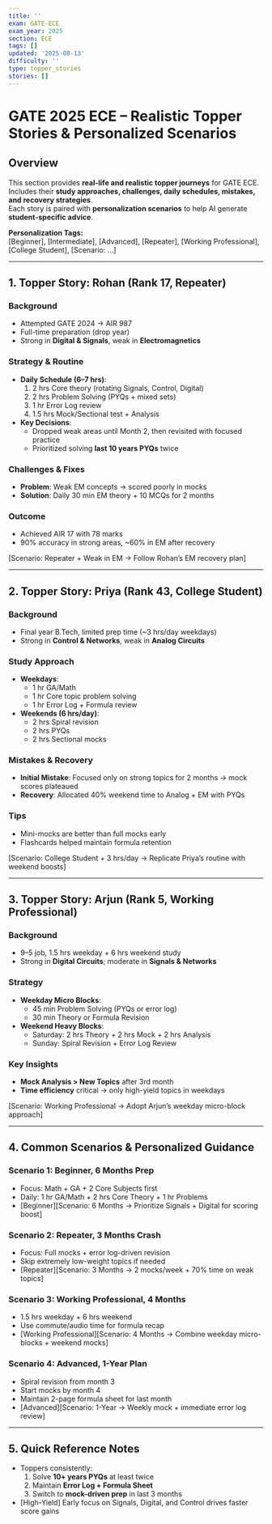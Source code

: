 ```yaml
---
title: ''
exam: GATE-ECE
exam_year: 2025
section: ECE
tags: []
updated: '2025-08-13'
difficulty: ''
type: topper_stories
stories: []
---
```


# GATE 2025 ECE – Realistic Topper Stories & Personalized Scenarios

## Overview
This section provides **real-life and realistic topper journeys** for GATE ECE.  
Includes their **study approaches, challenges, daily schedules, mistakes, and recovery strategies**.  
Each story is paired with **personalization scenarios** to help AI generate **student-specific advice**.

**Personalization Tags:**  
[Beginner], [Intermediate], [Advanced], [Repeater], [Working Professional], [College Student], [Scenario: …]

---

## 1. Topper Story: Rohan (Rank 17, Repeater)

### Background
- Attempted GATE 2024 → AIR 987  
- Full-time preparation (drop year)  
- Strong in **Digital & Signals**, weak in **Electromagnetics**  

### Strategy & Routine
- **Daily Schedule (6–7 hrs)**:  
  1. 2 hrs Core theory (rotating Signals, Control, Digital)  
  2. 2 hrs Problem Solving (PYQs + mixed sets)  
  3. 1 hr Error Log review  
  4. 1.5 hrs Mock/Sectional test + Analysis
- **Key Decisions**:  
  - Dropped weak areas until Month 2, then revisited with focused practice  
  - Prioritized solving **last 10 years PYQs** twice

### Challenges & Fixes
- **Problem**: Weak EM concepts → scored poorly in mocks  
- **Solution**: Daily 30 min EM theory + 10 MCQs for 2 months  

### Outcome
- Achieved AIR 17 with 78 marks  
- 90% accuracy in strong areas, ~60% in EM after recovery

[Scenario: Repeater + Weak in EM → Follow Rohan’s EM recovery plan]

---

## 2. Topper Story: Priya (Rank 43, College Student)

### Background
- Final year B.Tech, limited prep time (~3 hrs/day weekdays)  
- Strong in **Control & Networks**, weak in **Analog Circuits**

### Study Approach
- **Weekdays**:  
  - 1 hr GA/Math  
  - 1 hr Core topic problem solving  
  - 1 hr Error Log + Formula review  
- **Weekends (6 hrs/day)**:  
  - 2 hrs Spiral revision  
  - 2 hrs PYQs  
  - 2 hrs Sectional mocks

### Mistakes & Recovery
- **Initial Mistake**: Focused only on strong topics for 2 months → mock scores plateaued  
- **Recovery**: Allocated 40% weekend time to Analog + EM with PYQs

### Tips
- Mini-mocks are better than full mocks early  
- Flashcards helped maintain formula retention

[Scenario: College Student + 3 hrs/day → Replicate Priya’s routine with weekend boosts]

---

## 3. Topper Story: Arjun (Rank 5, Working Professional)

### Background
- 9–5 job, 1.5 hrs weekday + 6 hrs weekend study  
- Strong in **Digital Circuits**; moderate in **Signals & Networks**

### Strategy
- **Weekday Micro Blocks**:  
  - 45 min Problem Solving (PYQs or error log)  
  - 30 min Theory or Formula Revision  
- **Weekend Heavy Blocks**:  
  - Saturday: 2 hrs Theory + 2 hrs Mock + 2 hrs Analysis  
  - Sunday: Spiral Revision + Error Log Review  

### Key Insights
- **Mock Analysis > New Topics** after 3rd month  
- **Time efficiency** critical → only high-yield topics in weekdays

[Scenario: Working Professional → Adopt Arjun’s weekday micro-block approach]

---

## 4. Common Scenarios & Personalized Guidance

### Scenario 1: Beginner, 6 Months Prep
- Focus: Math + GA + 2 Core Subjects first  
- Daily: 1 hr GA/Math + 2 hrs Core Theory + 1 hr Problems  
- [Beginner][Scenario: 6 Months → Prioritize Signals + Digital for scoring boost]

### Scenario 2: Repeater, 3 Months Crash
- Focus: Full mocks + error log-driven revision  
- Skip extremely low-weight topics if needed  
- [Repeater][Scenario: 3 Months → 2 mocks/week + 70% time on weak topics]

### Scenario 3: Working Professional, 4 Months
- 1.5 hrs weekday + 6 hrs weekend  
- Use commute/audio time for formula recap  
- [Working Professional][Scenario: 4 Months → Combine weekday micro-blocks + weekend mocks]

### Scenario 4: Advanced, 1-Year Plan
- Spiral revision from month 3  
- Start mocks by month 4  
- Maintain 2-page formula sheet for last month  
- [Advanced][Scenario: 1-Year → Weekly mock + immediate error log review]

---

## 5. Quick Reference Notes

- Toppers consistently:  
  1. Solve **10+ years PYQs** at least twice  
  2. Maintain **Error Log + Formula Sheet**  
  3. Switch to **mock-driven prep** in last 3 months
- [High-Yield] Early focus on Signals, Digital, and Control drives faster score gains
